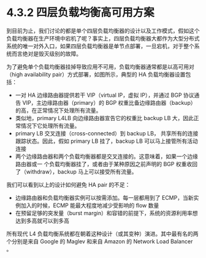 # 4.3.2 四层负载均衡高可用方案

到目前为止，我们讨论的都是单个四层负载均衡器的设计以及工作模式，假如这个负载均衡器在生产环境中宕机了呢？事实上，四层负载均衡器大都作为大型分布式系统的唯一对外入口，如果四层负载均衡器是单节点部署，一旦宕机，对于整个系统而言绝对是毁灭级别的故障。

为了避免单个负载均衡器挂掉导致应用不可用，负载均衡器通常都是以高可用对（high availability pair）方式部署，如图所示，典型的 HA 负载均衡器设置包括：

- 一对 HA 边缘路由器提供若干 VIP（virtual IP，虚拟 IP），并通过 BGP 协议通告 VIP，主边缘路由器（primary）的 BGP 权重比备边缘路由器（backup）的高，在正常情况下处理所有流量。
- 类似地，primary L4LB 向边缘路由器宣告它的权重比 backup LB 大，因此正常情况下它处理所有流量。
- primary LB 交叉连接（cross-connected）到 backup LB， 共享所有的连接跟踪状态。因此，假如 primary LB 挂了，backup LB 可以马上接管所有活动连接
- 两个边缘路由器和两个负载均衡器都是交叉连接的。这意味着，如果一个边缘路由器或一 个负载均衡器挂了，或者由于某种原因之前声明的 BGP 权重收回了（withdraw），backup 马上可以接受所有流量。


我们可以看到以上的设计如何避免 HA pair 的不足：

- 边缘路由器和负载均衡器实例可以按需添加。每一层都用到了 ECMP，当新实例加入的时候，ECMP 能最大程度地减少受影响的 flow 数量
- 在预留足够的突发量（burst margin）和容错的前提下，系统的资源利用率想达到多高就可以到多高


所有现代 L4 负载均衡系统都在朝着这种设计（或其变种）演进。其中最有名的两个分别是来自 Google 的 Maglev 和来自 Amazon 的 Network Load Balancer 。